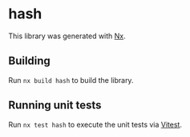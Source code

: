 # hash

This library was generated with [Nx](https://nx.dev).

## Building

Run `nx build hash` to build the library.

## Running unit tests

Run `nx test hash` to execute the unit tests via [Vitest](https://vitest.dev/).
